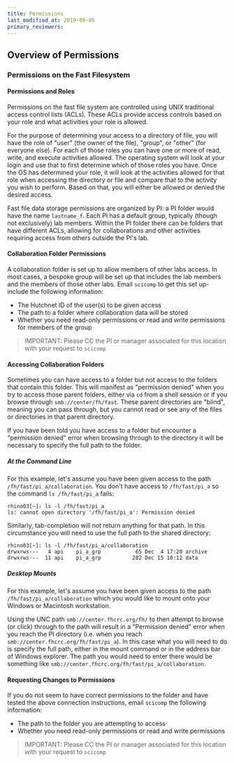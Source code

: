 ```yaml
---
title: Permissions
last_modified_at: 2019-09-05
primary_reviewers:
---
```


## Overview of Permissions

### Permissions on the Fast Filesystem

#### Permissions and Roles

Permissions on the fast file system are controlled using UNIX traditional access control lists (ACLs).  These ACLs provide access controls based on your role and what activities your role is allowed.

For the purpose of determining your access to a directory of file, you will have the role of "user" (the owner of the file), "group", or "other" (for everyone else).  For each of those roles you can have one or more of read, write, and execute activities allowed.  The operating system will look at your login and use that to first determine which of those roles you have.  Once the OS has determined your role, it will look at the activities allowed for that role when accessing the directory or file and compare that to the activity you wish to perform.  Based on that, you will either be allowed or denied the desired access.

Fast file data storage permissions are organized by PI: a PI folder would have the name `lastname_f`.  Each PI has a default group, typically (though not exclusively) lab members.  Within the PI folder there can be folders that have different ACLs, allowing for collaborations and other activities requiring access from others outside the PI's lab.

#### Collaboration Folder Permissions

A collaboration folder is set up to allow members of other labs access. In most cases, a bespoke group will be set up that includes the lab members and the members of those other labs.  Email `scicomp` to get this set up- include the following information:

- The Hutchnet ID of the user(s) to be given access
- The path to a folder where collaboration data will be stored
- Whether you need read-only permissions or read and write permissions for members of the group

> IMPORTANT: Please CC the PI or manager associated for this location with your request to `scicomp`

#### Accessing Collaboration Folders

Sometimes you can have access to a folder but not access to the folders that contain this folder. This will manifest as "permission denied" when you try to access those parent folders, either via `cd` from a shell session or if you browse through `smb://center/fh/fast`.  These parent directories are "blind", meaning you can pass through, but you cannot read or see any of the files or directories in that parent directory.

If you have been told you have access to a folder but encounter a "permission denied" error when browsing through to the directory it will be necessary to specify the full path to the folder.

##### At the Command Line

For this example, let's assume you have been given access to the path `/fh/fast/pi_a/collaboration`.  You don't have access to `/fh/fast/pi_a` so the command `ls /fh/fast/pi_a`  fails:

```
rhino03[~]: ls -l /fh/fast/pi_a
ls: cannot open directory '/fh/fast/pi_a': Permission denied
```

Similarly, tab-completion will not return anything for that path.  In this circumstance you will need to use the full path to the shared directory:

```
rhino03[~]: ls -l /fh/fast/pi_a/collaboration
drwxrws---   4 api    pi_a_grp           65 Dec  4 17:20 archive
drwxrws---  11 api    pi_a_grp          282 Dec 15 10:12 data
```

##### Desktop Mounts

For this example, let's assume you have been given access to the path `/fh/fast/pi_a/collaboration` which you would like to mount onto your Windows or Macintosh workstation.

Using the UNC path `smb://center.fhcrc.org/fh/` to then attempt to browse (or click) through to the path will result in a "Permission denied" error when you reach the PI directory (i.e. when you reach `smb://center.fhcrc.org/fh/fast/pi_a`).  In this case what you will need to do is specify the full path, either in the mount command or in the address bar of Windows explorer.  The path you would need to enter there would be something like `smb://center.fhcrc.org/fh/fast/pi_a/collaboration`.

#### Requesting Changes to Permissions

If you do not seem to have correct permissions to the folder and have tested the above connection instructions, email `scicomp` the following information:

- The path to the folder you are attempting to access
- Whether you need read-only permissions or read and write permissions

> IMPORTANT: Please CC the PI or manager associated for this location with your request to `scicomp`

